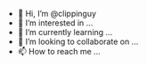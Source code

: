 - 👋 Hi, I’m @clippinguy
- 👀 I’m interested in ...
- 🌱 I’m currently learning ...
- 💞️ I’m looking to collaborate on ...
- 📫 How to reach me ...

<!---
clippinguy/clippinguy is a ✨ special ✨ repository because its `README.md` (this file) appears on your GitHub profile.
You can click the Preview link to take a look at your changes.
--->
